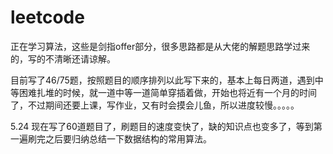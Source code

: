 # leetcode
正在学习算法，这些是剑指offer部分，很多思路都是从大佬的解题思路学过来的，写的不清晰还请谅解。

目前写了46/75题，按照题目的顺序排列以此写下来的，基本上每日两道，遇到中等困难扎堆的时候，就一道中等一道简单穿插着做，开始也将近有一个月的时间了，不过期间还要上课，写作业，又有时会摸会儿鱼，所以进度较慢。。。。。


5.24
现在写了60道题目了，刷题目的速度变快了，缺的知识点也变多了，等到第一遍刷完之后要归纳总结一下数据结构的常用算法。
